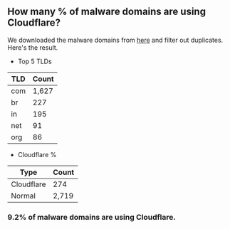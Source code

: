 ## How many % of malware domains are using Cloudflare?


We downloaded the malware domains from [here](https://urlhaus.abuse.ch) and filter out duplicates.
Here's the result.


[//]: # (start replacement)


- Top 5 TLDs

| TLD | Count |
| --- | --- |
| com | 1,627 |
| br | 227 |
| in | 195 |
| net | 91 |
| org | 86 |


- Cloudflare %

| Type | Count |
| --- | --- |
| Cloudflare | 274 |
| Normal | 2,719 |


### 9.2% of malware domains are using Cloudflare.